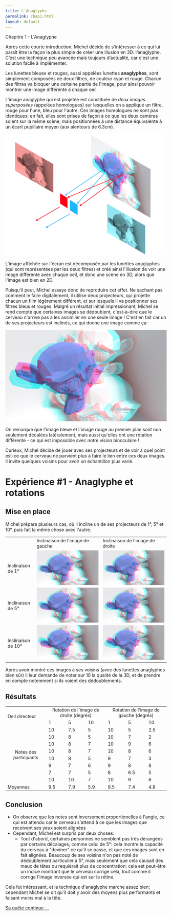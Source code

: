 ```yaml
---
title: L'Anaglyphe
permalink: chap1.html
layout: default
---
```


<div class="title-box">Chapitre 1 - L'Anaglyphe</div>

  Après cette courte introduction, Michel décide de s'intéresser à ce qui lui paraît être la façon la plus simple de créer une illusion en 3D: l’anaglyphe. C’est une technique peu avancée mais toujours d’actualité, car c'est une solution facile à implémenter.

  Les lunettes bleues et rouges, aussi appelées lunettes **anaglyphes**, sont simplement composées de deux filtres, de couleur cyan et rouge. Chacun des filtres va bloquer une certaine partie de l'image, pour ainsi pouvoir montrer une image différente à chaque oeil.
  
  L'image anaglyphe qui est projetée est constituée de _deux images superposées_ (appelées homologues) sur lesquelles on a appliqué un filtre, rouge pour l'une, bleu pour l'autre. Ces images homologues ne sont pas identiques: en fait, elles sont prises de façon à ce que les deux caméras soient sur la même scène, mais positionnées à une distance équivalente à un écart pupillaire moyen (aux alentours de 6.3cm).
  
![Anaglyphe Fonctionnement](assets/img/anaglyphe-miseenplace.jpg)

<div class="caption">L'image affichée sur l'écran est décomposée par les lunettes anaglyphes (qui sont représentées par les deux filtres) et créé ainsi l'illusion de voir une image différente avec chaque oeil, et donc une scène en 3D, alors que l'image est bien en 2D.</div>

Puisqu’il peut, Michel essaye donc de reproduire cet effet. Ne sachant pas comment le faire digitalement, il utilise deux projecteurs, qui projette chacun un film légèrement différent, et sur lesquels il va positionner ses filtres bleus et rouges. Malgré un résultat initial impressionant, Michel se rend compte que certaines images se dédoublent, c'est-à-dire que le cerveau n'arrive pas à les assimiler en une seule image ! C'est en fait car un de ses projecteurs est inclinés, ce qui donne une image comme ça:

![Anaglyphe problème](assets/img/anaglyphe-decale.png)

<div class="caption">On remarque que l'image bleue et l'image rouge au premier plan sont non seulement décalées latéralement, mais aussi qu'elles ont une rotation différente - ce qui est impossible avec notre vision binoculaire !</div>

Curieux, Michel décide de jouer avec ses projecteurs et de voir à quel point est-ce que le cerveau ne parvient plus à faire le lien entre ces deux images. Il invite quelques voisins pour avoir un échantillon plus varié.

<div class="experience">
<h1>Expérience #1 - Anaglyphe et rotations</h1>
<h2>Mise en place</h2>

Michel prépare plusieurs cas, où il incline un de ses projecteurs de 1°, 5° et 10°, puis fait la même chose avec l'autre.

<table>
  <tr>
    <td></td>
    <td>Inclinaison de l'image de gauche</td>
    <td>Inclinaison de l'image de droite</td>
  </tr>
  <tr>
    <td>Inclinaison de 1°</td>
    <td><img src="assets/img/3D_left1.png"></td>
    <td><img src="assets/img/3D_right1.png"></td>
  </tr>
  <tr>
    <td>Inclinaison de 5°</td>
    <td><img src="assets/img/3D_left5.png"></td>
    <td><img src="assets/img/3D_right5.png"></td>
  </tr>
  <tr>
    <td>Inclinaison de 10°</td>
    <td><img src="assets/img/3D_left10.png"></td>
    <td><img src="assets/img/3D_right10.png"></td>
  </tr>
</table>

Après avoir montré ces images à ses voisins (avec des lunettes anaglyphes bien sûr) il leur demande de noter sur 10 la qualité de la 3D, et de prendre en compte notemment si ils voient des dédoublements.

<h2>Résultats</h2>

<table>
  <tr>
    <td rowspan="2">Oeil directeur</td>
    <td colspan="3" style="text-align:center;">Rotation de l'image de droite (degrés)</td>
    <td colspan="3" style="text-align:center;">Rotation de l'image de gauche (degrés)</td>
  </tr>
  <tr>
    <td>1</td>
    <td>5</td>
    <td>10</td>
    <td>1</td>
    <td>5</td>
    <td>10</td>
  </tr>
  <tr>
    <td rowspan="8" style="text-align:center;">Notes des participants</td>
    <td>10</td>
    <td>7.5</td>
    <td>5</td>
    <td>10</td>
    <td>5</td>
    <td>2.5</td>
  </tr>
  <tr>
    <td>10</td>
    <td>8</td>
    <td>5</td>
    <td>10</td>
    <td>7</td>
    <td>2</td>
  </tr>
  <tr>
    <td>10</td>
    <td>8</td>
    <td>7</td>
    <td>10</td>
    <td>9</td>
    <td>6</td>
  </tr>
  <tr>
    <td>10</td>
    <td>8</td>
    <td>7</td>
    <td>10</td>
    <td>8</td>
    <td>6</td>
  </tr>
  <tr>
    <td>10</td>
    <td>8</td>
    <td>5</td>
    <td>9</td>
    <td>7</td>
    <td>3</td>
  </tr>
  <tr>
    <td>9</td>
    <td>7</td>
    <td>6</td>
    <td>9</td>
    <td>8</td>
    <td>8</td>
  </tr>
  <tr>
    <td>7</td>
    <td>7</td>
    <td>5</td>
    <td>8</td>
    <td>6.5</td>
    <td>5</td>
  </tr>
  <tr>
    <td>10</td>
    <td>10</td>
    <td>7</td>
    <td>10</td>
    <td>9</td>
    <td>6</td>
  </tr>
  <tr>
    <td>Moyennes</td>
    <td>9.5</td>
    <td>7.9</td>
    <td>5.9</td>
    <td>9.5</td>
    <td>7.4</td>
    <td>4.8</td>
  </tr>
</table>

<h2>Conclusion</h2>

  - On observe que les notes sont inversement proportionelles à l'angle, ce qui est attendu car le cerveau s'attend à ce que les images que recoivent ses yeux soient alignées
  - Cependant, Michel est surpris par deux choses:
	- Tout d'abord, certaines personnes ne semblent pas très dérangées par certains décalages, comme celui de 5°: cela montre la capacité du cerveau à "deviner" ce qu'il se passe, et que ces images sont en fait alignées. Beaucoup de ses voisins n'on pas noté de dédoublement particulier à 5°, mais seulement que cela causait des maux de têtes ou requièrait plus de concentration: cela est peut-être un indice montrant que le cerveau corrige cela, tout comme il corrige l'image inversée qui est sur la rétine.
	
</div>

Cela fut intéressant, et la technique d'anaglyphe marche assez bien; cependant Michel se dit qu'il doit y avoir des moyens plus performants et faisant moins mal à la tête. 

<a href="{{ '/chap2' | prepend: site.baseurl | prepend: site.url }}">Sa quête continue ...</a>

